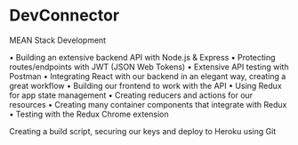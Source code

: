 # DevConnector

 MEAN Stack Development

•	Building an extensive backend API with Node.js & Express
•	Protecting routes/endpoints with JWT (JSON Web Tokens)
•	Extensive API testing with Postman
•	Integrating React with our backend in an elegant way, creating a great workflow
•	Building our frontend to work with the API
•	Using Redux for app state management
•	Creating reducers and actions for our resources
•	Creating many container components that integrate with Redux
•	Testing with the Redux Chrome extension

Creating a build script, securing our keys and deploy to Heroku using Git

